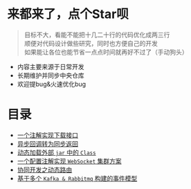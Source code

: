 # 来都来了，点个Star呗

> 目标不大，看能不能把十几二十行的代码优化成两三行<br/>
顺便对代码设计做些研究，同时也方便自己的开发<br/>
如果能让各位也能节省一点点时间就再好不过了（手动狗头）

- 内容主要来源于日常开发
- 长期维护并同步中央仓库
- 欢迎提bug&火速优化bug

# 目录

- [一个注解实现下载接口](../../wiki/Concept-Download)
- [异步回调转为同步返回](../../wiki/Concept-Sync-Waiting)
- [动态加载外部 `jar` 中的 `Class`](../../wiki/Concept-Plugin)
- [一个配置注解实现 `WebSocket` 集群方案](../../wiki/Concept-WebSocket-LoadBalance)
- [协同开发之动态路由](../../wiki/Concept-Router)
- [基于多个 `Kafka & Rabbitmq` 构建的事件模型](../../wiki/Concept-Event)
